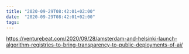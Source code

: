 ```yaml
---
title: "2020-09-29T08:42:01+02:00"
date:  "2020-09-29T08:42:01+02:00"
tags:
---
```


https://venturebeat.com/2020/09/28/amsterdam-and-helsinki-launch-algorithm-registries-to-bring-transparency-to-public-deployments-of-ai/